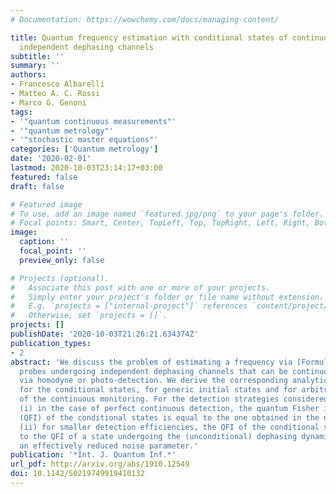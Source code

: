 ```yaml
---
# Documentation: https://wowchemy.com/docs/managing-content/

title: Quantum frequency estimation with conditional states of continuously monitored
  independent dephasing channels
subtitle: ''
summary: ''
authors:
- Francesco Albarelli
- Matteo A. C. Rossi
- Marco G. Genoni
tags:
- '"quantum continuous measurements"'
- '"quantum metrology"'
- '"stochastic master equations"'
categories: ['Quantum metrology']
date: '2020-02-01'
lastmod: 2020-10-03T23:14:17+03:00
featured: false
draft: false

# Featured image
# To use, add an image named `featured.jpg/png` to your page's folder.
# Focal points: Smart, Center, TopLeft, Top, TopRight, Left, Right, BottomLeft, Bottom, BottomRight.
image:
  caption: ''
  focal_point: ''
  preview_only: false

# Projects (optional).
#   Associate this post with one or more of your projects.
#   Simply enter your project's folder or file name without extension.
#   E.g. `projects = ["internal-project"]` references `content/project/deep-learning/index.md`.
#   Otherwise, set `projects = []`.
projects: []
publishDate: '2020-10-03T21:26:21.634374Z'
publication_types:
- 2
abstract: 'We discuss the problem of estimating a frequency via [Formula: see text]-qubit
  probes undergoing independent dephasing channels that can be continuously monitored
  via homodyne or photo-detection. We derive the corresponding analytical solutions
  for the conditional states, for generic initial states and for arbitrary efficiency
  of the continuous monitoring. For the detection strategies considered, we show that:
  (i) in the case of perfect continuous detection, the quantum Fisher information
  (QFI) of the conditional states is equal to the one obtained in the noiseless dynamics;
  (ii) for smaller detection efficiencies, the QFI of the conditional state is equal
  to the QFI of a state undergoing the (unconditional) dephasing dynamics, but with
  an effectively reduced noise parameter.'
publication: '*Int. J. Quantum Inf.*'
url_pdf: http://arxiv.org/abs/1910.12549
doi: 10.1142/S0219749919410132
---
```

